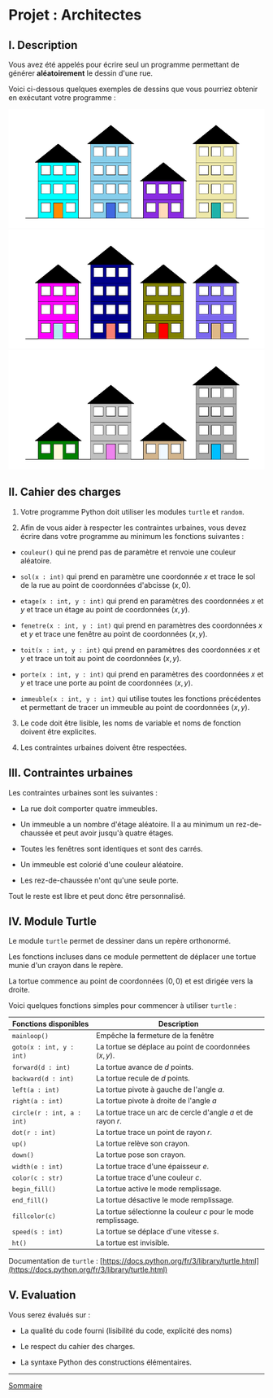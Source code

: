 # Projet : Architectes

## I. Description

Vous avez été appelés pour écrire seul un programme permettant de générer **aléatoirement** le dessin d'une rue.

Voici ci-dessous quelques exemples de dessins que vous pourriez obtenir en exécutant votre programme :

![Exemple1](./img/exemple1_architectes.png)
![Exemple2](./img/exemple2_architectes.png)
![Exemple3](./img/exemple3_architectes.png)

## II. Cahier des charges

1. Votre programme Python doit utiliser les modules `turtle` et `random`.

2. Afin de vous aider à respecter les contraintes urbaines, vous devez écrire dans votre programme au minimum les fonctions suivantes :

- `couleur()` qui ne prend pas de paramètre et renvoie une couleur aléatoire.

- `sol(x : int)` qui prend en paramètre une coordonnée $x$ et trace le sol de la rue au point de coordonnées d'abcisse $(x,0)$.

- `etage(x : int, y : int)` qui prend en paramètres des coordonnées $x$ et $y$ et trace un étage au point de coordonnées $(x,y)$.

- `fenetre(x : int, y : int)` qui prend en paramètres des coordonnées $x$ et $y$ et trace une fenêtre au point de coordonnées $(x,y)$.

- `toit(x : int, y : int)` qui prend en paramètres des coordonnées $x$ et $y$ et trace un toit au point de coordonnées $(x,y)$.

- `porte(x : int, y : int)` qui prend en paramètres des coordonnées $x$ et $y$ et trace une porte au point de coordonnées $(x,y)$.

- `immeuble(x : int, y : int)` qui utilise toutes les fonctions précédentes et permettant de tracer un immeuble au point de coordonnées $(x,y)$.

3. Le code doit être lisible, les noms de variable et noms de fonction doivent être explicites.

4. Les contraintes urbaines doivent être respectées.

## III. Contraintes urbaines

Les contraintes urbaines sont les suivantes :

- La rue doit comporter quatre immeubles.

- Un immeuble a un nombre d'étage aléatoire. Il a au minimum un rez-de-chaussée et peut avoir jusqu'à quatre étages.

- Toutes les fenêtres sont identiques et sont des carrés.

- Un immeuble est colorié d'une couleur aléatoire.

- Les rez-de-chaussée n'ont qu'une seule porte.

Tout le reste est libre et peut donc être personnalisé.

## IV. Module Turtle

Le module `turtle` permet de dessiner dans un repère orthonormé.

Les fonctions incluses dans ce module permettent de déplacer une tortue munie d'un crayon dans le repère.

La tortue commence au point de coordonnées $(0,0)$ et est dirigée vers la droite.

Voici quelques fonctions simples pour commencer à utiliser `turtle` :

| Fonctions disponibles | Description |
|---|---|
| `mainloop()` | Empêche la fermeture de la fenêtre |
| `goto(x : int, y : int)` | La tortue se déplace au point de coordonnées $(x,y)$. |
| `forward(d : int)` | La tortue avance de $d$ points. |
| `backward(d : int)` | La tortue recule de $d$ points. |
| `left(a : int)` | La tortue pivote à gauche de l'angle $a$. |
| `right(a : int)` | La tortue pivote à droite de l'angle $a$ |
| `circle(r : int, a : int)` | La tortue trace un arc de cercle d'angle $a$ et de rayon $r$. |
| `dot(r : int)` | La tortue trace un point de rayon $r$. |
| `up()` | La tortue relève son crayon. |
| `down()` | La tortue pose son crayon. |
| `width(e : int)` | La tortue trace d'une épaisseur $e$. |
| `color(c : str)` | La tortue trace d'une couleur $c$. |
| `begin_fill()` | La tortue active le mode remplissage. |
| `end_fill()` | La tortue désactive le mode remplissage. |
| `fillcolor(c)` | La tortue sélectionne la couleur $c$ pour le mode remplissage. |
| `speed(s : int)` | La tortue se déplace d'une vitesse $s$. |
| `ht()` | La tortue est invisible. |

Documentation de `turtle` : [https://docs.python.org/fr/3/library/turtle.html](https://docs.python.org/fr/3/library/turtle.html)

## V. Evaluation

Vous serez évalués sur :

- La qualité du code fourni (lisibilité du code, explicité des noms)

- Le respect du cahier des charges.

- La syntaxe Python des constructions élémentaires.

________

[Sommaire](./../../README.md)